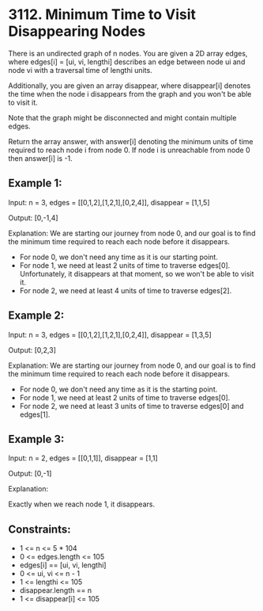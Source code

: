 # 3112. Minimum Time to Visit Disappearing Nodes

There is an undirected graph of n nodes. You are given a 2D array edges, where edges[i] = [ui, vi, lengthi] describes an edge between node ui and node vi with a traversal time of lengthi units.

Additionally, you are given an array disappear, where disappear[i] denotes the time when the node i disappears from the graph and you won't be able to visit it.

Note that the graph might be disconnected and might contain multiple edges.

Return the array answer, with answer[i] denoting the minimum units of time required to reach node i from node 0. If node i is unreachable from node 0 then answer[i] is -1.

## Example 1:

Input: n = 3, edges = [[0,1,2],[1,2,1],[0,2,4]], disappear = [1,1,5]

Output: [0,-1,4]

Explanation: We are starting our journey from node 0, and our goal is to find the minimum time required to reach each node before it disappears.

* For node 0, we don't need any time as it is our starting point.
* For node 1, we need at least 2 units of time to traverse edges[0]. Unfortunately, it disappears at that moment, so we won't be able to visit it.
* For node 2, we need at least 4 units of time to traverse edges[2].

## Example 2:

Input: n = 3, edges = [[0,1,2],[1,2,1],[0,2,4]], disappear = [1,3,5]

Output: [0,2,3]

Explanation: We are starting our journey from node 0, and our goal is to find the minimum time required to reach each node before it disappears.

* For node 0, we don't need any time as it is the starting point.
* For node 1, we need at least 2 units of time to traverse edges[0].
* For node 2, we need at least 3 units of time to traverse edges[0] and edges[1].

## Example 3:

Input: n = 2, edges = [[0,1,1]], disappear = [1,1]

Output: [0,-1]

Explanation:

Exactly when we reach node 1, it disappears.


## Constraints:

* 1 <= n <= 5 * 104
* 0 <= edges.length <= 105
* edges[i] == [ui, vi, lengthi]
* 0 <= ui, vi <= n - 1
* 1 <= lengthi <= 105
* disappear.length == n
* 1 <= disappear[i] <= 105
